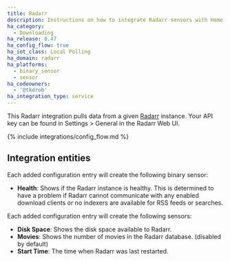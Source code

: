 ```yaml
---
title: Radarr
description: Instructions on how to integrate Radarr sensors with Home Assistant
ha_category:
  - Downloading
ha_release: 0.47
ha_config_flow: true
ha_iot_class: Local Polling
ha_domain: radarr
ha_platforms:
  - binary_sensor
  - sensor
ha_codeowners:
  - '@tkdrob'
ha_integration_type: service
---
```


This Radarr integration pulls data from a given [Radarr](https://radarr.video/) instance.
Your API key can be found in Settings > General in the Radarr Web UI.

{% include integrations/config_flow.md %}

## Integration entities

Each added configuration entry will create the following binary sensor:

- **Health**: Shows if the Radarr instance is healthy. This is determined to have a problem if Radarr cannot communicate with any enabled download clients or no indexers are available for RSS feeds or searches.

Each added configuration entry will create the following sensors:

- **Disk Space**: Shows the disk space available to Radarr.
- **Movies**: Shows the number of movies in the Radarr database. (disabled by default)
- **Start Time**: The time when Radarr was last restarted.
